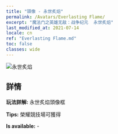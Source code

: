 ```yaml
---
title: "頭像 - 永世炙焰"
permalink: /Avatars/Everlasting Flame/
excerpt: "魔法门之英雄无敌：战争纪元  永世炙焰"
last_modified_at: 2021-07-14
locale: cn
ref: "Everlasting Flame.md"
toc: false
classes: wide
---
```

 ![永世炙焰](/images/a/avatarFrame_77.png)

## 詳情

 **玩法詳解:** 永世炙焰頭像框 

 **Tips:** 榮耀競技場可獲得 

 **Is available:**  - 

